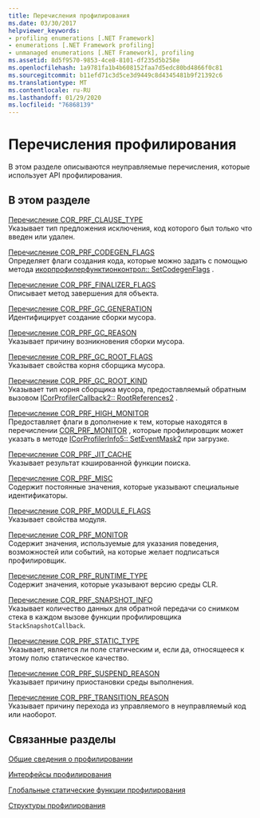 ```yaml
---
title: Перечисления профилирования
ms.date: 03/30/2017
helpviewer_keywords:
- profiling enumerations [.NET Framework]
- enumerations [.NET Framework profiling]
- unmanaged enumerations [.NET Framework], profiling
ms.assetid: 8d5f9570-9853-4ce8-8101-df235d5b258e
ms.openlocfilehash: 1a9781fa1b4b608152faa7d5edc80bd4866f0c81
ms.sourcegitcommit: b11efd71c3d5ce3d9449c8d4345481b9f21392c6
ms.translationtype: MT
ms.contentlocale: ru-RU
ms.lasthandoff: 01/29/2020
ms.locfileid: "76868139"
---
```

# <a name="profiling-enumerations"></a>Перечисления профилирования
В этом разделе описываются неуправляемые перечисления, которые использует API профилирования.  
  
## <a name="in-this-section"></a>В этом разделе  
 [Перечисление COR_PRF_CLAUSE_TYPE](cor-prf-clause-type-enumeration.md)  
 Указывает тип предложения исключения, код которого был только что введен или удален.  
  
 [Перечисление COR_PRF_CODEGEN_FLAGS](cor-prf-codegen-flags-enumeration.md)  
 Определяет флаги создания кода, которые можно задать с помощью метода [икорпрофилерфунктионконтрол:: SetCodegenFlags](icorprofilerfunctioncontrol-setcodegenflags-method.md) .  
  
 [Перечисление COR_PRF_FINALIZER_FLAGS](cor-prf-finalizer-flags-enumeration.md)  
 Описывает метод завершения для объекта.  
  
 [Перечисление COR_PRF_GC_GENERATION](cor-prf-gc-generation-enumeration.md)  
 Идентифицирует создание сборки мусора.  
  
 [Перечисление COR_PRF_GC_REASON](cor-prf-gc-reason-enumeration.md)  
 Указывает причину возникновения сборки мусора.  
  
 [Перечисление COR_PRF_GC_ROOT_FLAGS](cor-prf-gc-root-flags-enumeration.md)  
 Указывает свойства корня сборщика мусора.  
  
 [Перечисление COR_PRF_GC_ROOT_KIND](cor-prf-gc-root-kind-enumeration.md)  
 Указывает тип корня сборщика мусора, предоставляемый обратным вызовом [ICorProfilerCallback2:: RootReferences2](icorprofilercallback2-rootreferences2-method.md) .  
  
 [Перечисление COR_PRF_HIGH_MONITOR](cor-prf-high-monitor-enumeration.md)  
 Предоставляет флаги в дополнение к тем, которые находятся в перечислении [COR_PRF_MONITOR](cor-prf-monitor-enumeration.md) , которые профилировщик может указать в методе [ICorProfilerInfo5:: SetEventMask2](icorprofilerinfo5-seteventmask2-method.md) при загрузке.  
  
 [Перечисление COR_PRF_JIT_CACHE](cor-prf-jit-cache-enumeration.md)  
 Указывает результат кэшированной функции поиска.  
  
 [Перечисление COR_PRF_MISC](cor-prf-misc-enumeration.md)  
 Содержит постоянные значения, которые указывают специальные идентификаторы.  
  
 [Перечисление COR_PRF_MODULE_FLAGS](cor-prf-module-flags-enumeration.md)  
 Указывает свойства модуля.  
  
 [Перечисление COR_PRF_MONITOR](cor-prf-monitor-enumeration.md)  
 Содержит значения, используемые для указания поведения, возможностей или событий, на которые желает подписаться профилировщик.  
  
 [Перечисление COR_PRF_RUNTIME_TYPE](cor-prf-runtime-type-enumeration.md)  
 Содержит значения, которые указывают версию среды CLR.  
  
 [Перечисление COR_PRF_SNAPSHOT_INFO](cor-prf-snapshot-info-enumeration.md)  
 Указывает количество данных для обратной передачи со снимком стека в каждом вызове функции профилировщика `StackSnapshotCallback`.  
  
 [Перечисление COR_PRF_STATIC_TYPE](cor-prf-static-type-enumeration.md)  
 Указывает, является ли поле статическим и, если да, относящееся к этому полю статическое качество.  
  
 [Перечисление COR_PRF_SUSPEND_REASON](cor-prf-suspend-reason-enumeration.md)  
 Указывает причину приостановки среды выполнения.  
  
 [Перечисление COR_PRF_TRANSITION_REASON](cor-prf-transition-reason-enumeration.md)  
 Указывает причину перехода из управляемого в неуправляемый код или наоборот.  
  
## <a name="related-sections"></a>Связанные разделы  
 [Общие сведения о профилировании](profiling-overview.md)  
  
 [Интерфейсы профилирования](profiling-interfaces.md)  
  
 [Глобальные статические функции профилирования](profiling-global-static-functions.md)  
  
 [Структуры профилирования](profiling-structures.md)
